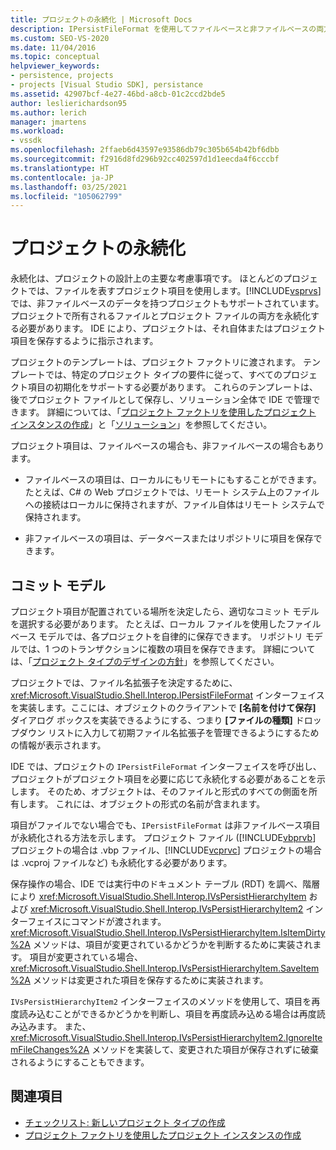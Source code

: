 ```yaml
---
title: プロジェクトの永続化 | Microsoft Docs
description: IPersistFileFormat を使用してファイルベースと非ファイルベースの両方のプロジェクト オブジェクトを永続化する場合など、プロジェクトの設計における永続化について説明します。
ms.custom: SEO-VS-2020
ms.date: 11/04/2016
ms.topic: conceptual
helpviewer_keywords:
- persistence, projects
- projects [Visual Studio SDK], persistance
ms.assetid: 42907bcf-4e27-46bd-a8cb-01c2ccd2bde5
author: leslierichardson95
ms.author: lerich
manager: jmartens
ms.workload:
- vssdk
ms.openlocfilehash: 2ffaeb6d43597e93586db79c305b654b42bf6dbb
ms.sourcegitcommit: f2916d8fd296b92cc402597d1d1eecda4f6cccbf
ms.translationtype: HT
ms.contentlocale: ja-JP
ms.lasthandoff: 03/25/2021
ms.locfileid: "105062799"
---
```

# <a name="project-persistence"></a>プロジェクトの永続化
永続化は、プロジェクトの設計上の主要な考慮事項です。 ほとんどのプロジェクトでは、ファイルを表すプロジェクト項目を使用します。[!INCLUDE[vsprvs](../../code-quality/includes/vsprvs_md.md)] では、非ファイルベースのデータを持つプロジェクトもサポートされています。 プロジェクトで所有されるファイルとプロジェクト ファイルの両方を永続化する必要があります。 IDE により、プロジェクトは、それ自体またはプロジェクト項目を保存するように指示されます。

 プロジェクトのテンプレートは、プロジェクト ファクトリに渡されます。 テンプレートでは、特定のプロジェクト タイプの要件に従って、すべてのプロジェクト項目の初期化をサポートする必要があります。 これらのテンプレートは、後でプロジェクト ファイルとして保存し、ソリューション全体で IDE で管理できます。 詳細については、「[プロジェクト ファクトリを使用したプロジェクト インスタンスの作成](../../extensibility/internals/creating-project-instances-by-using-project-factories.md)」と「[ソリューション](../../extensibility/internals/solutions-overview.md)」を参照してください。

 プロジェクト項目は、ファイルベースの場合も、非ファイルベースの場合もあります。

- ファイルベースの項目は、ローカルにもリモートにもすることができます。 たとえば、C# の Web プロジェクトでは、リモート システム上のファイルへの接続はローカルに保持されますが、ファイル自体はリモート システムで保持されます。

- 非ファイルベースの項目は、データベースまたはリポジトリに項目を保存できます。

## <a name="commit-models"></a>コミット モデル
 プロジェクト項目が配置されている場所を決定したら、適切なコミット モデルを選択する必要があります。 たとえば、ローカル ファイルを使用したファイルベース モデルでは、各プロジェクトを自律的に保存できます。 リポジトリ モデルでは、1 つのトランザクションに複数の項目を保存できます。 詳細については、「[プロジェクト タイプのデザインの方針](../../extensibility/internals/project-type-design-decisions.md)」を参照してください。

 プロジェクトでは、ファイル名拡張子を決定するために、<xref:Microsoft.VisualStudio.Shell.Interop.IPersistFileFormat> インターフェイスを実装します。ここには、オブジェクトのクライアントで **[名前を付けて保存]** ダイアログ ボックスを実装できるようにする、つまり **[ファイルの種類]** ドロップダウン リストに入力して初期ファイル名拡張子を管理できるようにするための情報が表示されます。

 IDE では、プロジェクトの `IPersistFileFormat` インターフェイスを呼び出し、プロジェクトがプロジェクト項目を必要に応じて永続化する必要があることを示します。 そのため、オブジェクトは、そのファイルと形式のすべての側面を所有します。 これには、オブジェクトの形式の名前が含まれます。

 項目がファイルでない場合でも、`IPersistFileFormat` は非ファイルベース項目が永続化される方法を示します。 プロジェクト ファイル ([!INCLUDE[vbprvb](../../code-quality/includes/vbprvb_md.md)] プロジェクトの場合は .vbp ファイル、[!INCLUDE[vcprvc](../../code-quality/includes/vcprvc_md.md)] プロジェクトの場合は .vcproj ファイルなど) も永続化する必要があります。

 保存操作の場合、IDE では実行中のドキュメント テーブル (RDT) を調べ、階層により <xref:Microsoft.VisualStudio.Shell.Interop.IVsPersistHierarchyItem> および <xref:Microsoft.VisualStudio.Shell.Interop.IVsPersistHierarchyItem2> インターフェイスにコマンドが渡されます。 <xref:Microsoft.VisualStudio.Shell.Interop.IVsPersistHierarchyItem.IsItemDirty%2A> メソッドは、項目が変更されているかどうかを判断するために実装されます。 項目が変更されている場合、<xref:Microsoft.VisualStudio.Shell.Interop.IVsPersistHierarchyItem.SaveItem%2A> メソッドは変更された項目を保存するために実装されます。

 `IVsPersistHierarchyItem2` インターフェイスのメソッドを使用して、項目を再度読み込むことができるかどうかを判断し、項目を再度読み込める場合は再度読み込みます。 また、<xref:Microsoft.VisualStudio.Shell.Interop.IVsPersistHierarchyItem2.IgnoreItemFileChanges%2A> メソッドを実装して、変更された項目が保存されずに破棄されるようにすることもできます。

## <a name="see-also"></a>関連項目
- [チェックリスト: 新しいプロジェクト タイプの作成](../../extensibility/internals/checklist-creating-new-project-types.md)
- [プロジェクト ファクトリを使用したプロジェクト インスタンスの作成](../../extensibility/internals/creating-project-instances-by-using-project-factories.md)
